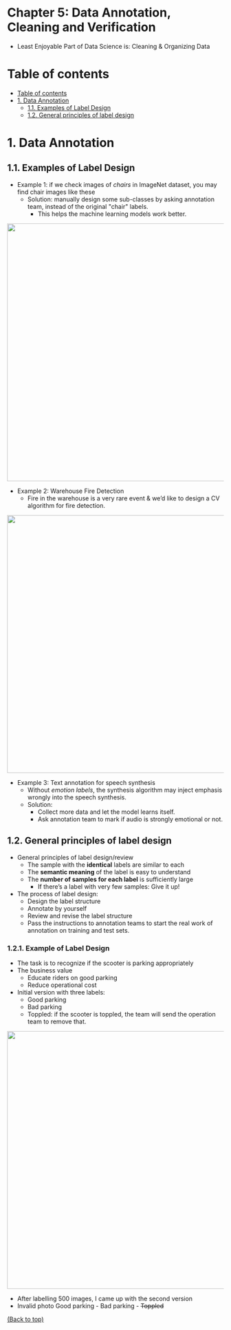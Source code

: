# Chapter 5: Data Annotation, Cleaning and Verification
- Least Enjoyable Part of Data Science is: Cleaning & Organizing Data

# Table of contents
- [Table of contents](#table-of-contents)
- [1. Data Annotation](#1-data-annotation)
  - [1.1. Examples of Label Design](#11-examples-of-label-design) 
  - [1.2. General principles of label design](#12-general-principles-of-label-design)  

# 1. Data Annotation
## 1.1. Examples of Label Design
- Example 1: if we check images of *chairs* in ImageNet dataset, you may find chair images like these
  - Solution: manually design some sub-classes by asking annotation team, instead of the original "chair" labels. 
    - This helps the machine learning models work better.
<p align="center">
  <img src="https://user-images.githubusercontent.com/64508435/165287611-2b27b5fe-5d4a-4c41-b223-3554b9cfc5b6.png" width="600" />
</p>

- Example 2: Warehouse Fire Detection 
  - Fire in the warehouse is a very rare event & we’d like to design a CV algorithm for fire detection.
<p align="center">
  <img src="https://user-images.githubusercontent.com/64508435/165288394-8351c291-7dd7-4820-9981-7a904d646af8.png" width="600" />
</p>

- Example 3: Text annotation for speech synthesis
  - Without *emotion labels*, the synthesis algorithm may inject emphasis wrongly into the speech synthesis.
  - Solution:
    - Collect more data and let the model learns itself. 
    - Ask annotation team to mark if audio is strongly emotional or not.
## 1.2. General principles of label design
- General principles of label design/review
  - The sample with the **identical** labels are similar to each
  - The **semantic meaning** of the label is easy to understand 
  - The **number of samples for each label** is sufficiently large
    - If there’s a label with very few samples: Give it up!
- The process of label design:
  - Design the label structure
  - Annotate by yourself
  - Review and revise the label structure
  - Pass the instructions to annotation teams to start the real work of annotation on training and test sets.

### 1.2.1. Example of Label Design
- The task is to recognize if the scooter is parking appropriately
- The business value
  - Educate riders on good parking
  - Reduce operational cost
- Initial version with three labels: 
  - Good parking
  - Bad parking
  - Toppled: if the scooter is toppled, the team will send the operation team to remove that. 
<p align="center">
  <img src="https://user-images.githubusercontent.com/64508435/165290438-2f8cd1c9-d562-4278-b726-33ea9fd5d8e7.png"" width="600" />
</p>

- After labelling 500 images, I came up with the second version
- Invalid photo
                                                                                                                               Good parking - Bad parking - ~~Toppled~~                                                                                                                              


[(Back to top)](#table-of-contents)
